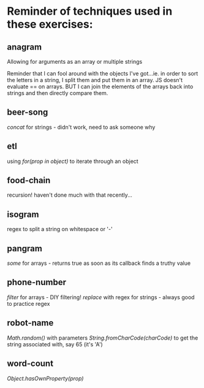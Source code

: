 # Reminder of techniques used in these exercises:

## anagram
Allowing for arguments as an array or multiple strings

Reminder that I can fool around with the objects I've got...ie. in order to sort the letters in a string, I split them and put them in an array. JS doesn't evaluate == on arrays. BUT I can join the elements of the arrays back into strings and then directly compare them. 

## beer-song
*concat* for strings - didn't work, need to ask someone why

## etl
using *for(prop in object)* to iterate through an object

## food-chain
recursion! haven't done much with that recently...

## isogram
regex to split a string on whitespace or '-'

## pangram 
*some* for arrays - returns true as soon as its callback finds a truthy value

## phone-number
*filter* for arrays - DIY filtering!
*replace* with regex for strings - always good to practice regex

## robot-name
*Math.random()* with parameters
*String.fromCharCode(charCode)* to get the string associated with, say 65 (it's 'A')

## word-count 
*Object.hasOwnProperty(prop)*

